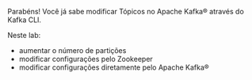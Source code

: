 Parabéns! Você já sabe modificar Tópicos no Apache Kafka® através do Kafka CLI.

Neste lab:

- aumentar o número de partições
- modificar configurações pelo Zookeeper
- modificar configurações diretamente pelo Apache Kafka®
